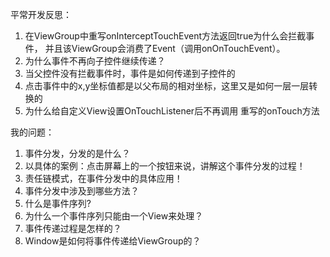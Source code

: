 平常开发反思：

1. 在ViewGroup中重写onInterceptTouchEvent方法返回true为什么会拦截事件，
并且该ViewGroup会消费了Event（调用onOnTouchEvent）。
2. 为什么事件不再向子控件继续传递？
3. 当父控件没有拦截事件时，事件是如何传递到子控件的
4. 点击事件中的x,y坐标值都是以父布局的相对坐标，这里又是如何一层一层转换的
5. 为什么给自定义View设置OnTouchListener后不再调用 重写的onTouch方法

我的问题：

1. 事件分发，分发的是什么？
2. 以具体的案例：点击屏幕上的一个按钮来说，讲解这个事件分发的过程！
3. 责任链模式，在事件分发中的具体应用！
4. 事件分发中涉及到哪些方法？
5. 什么是事件序列?
6. 为什么一个事件序列只能由一个View来处理？
7. 事件传递过程是怎样的？
8. Window是如何将事件传递给ViewGroup的？




